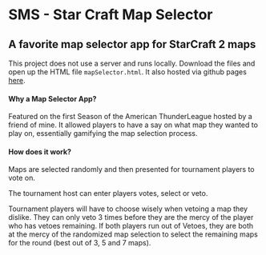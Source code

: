 # SMS - Star Craft Map Selector
## A favorite map selector app for StarCraft 2 maps

This project does not use a server and runs locally. Download the files and open up the HTML file `mapSelector.html`. 
It also hosted via github pages [here](https://nkeledjian.github.io/SMS/).

#### Why a Map Selector App?
Featured on the first Season of the American ThunderLeague hosted by a friend of mine. It allowed players to have a say on what map they wanted to play on, essentially gamifying the map selection process.

#### How does it work?
Maps are selected randomly and then presented for tournament players to vote on.

The tournament host can enter players votes, select or veto.

Tournament players will have to choose wisely when vetoing a map they dislike. They can only veto 3 times before they are the mercy of the player who has vetoes remaining. If both players run out of Vetoes, they are both at the mercy of the randomized map selection to select the remaining maps for the round (best out of 3, 5 and 7 maps).